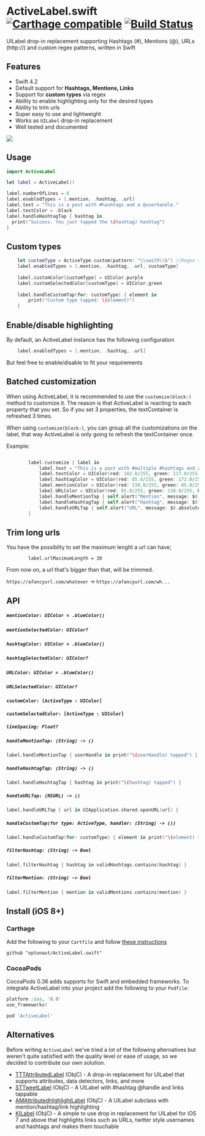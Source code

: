 # ActiveLabel.swift [![Carthage compatible](https://img.shields.io/badge/Carthage-compatible-4BC51D.svg?style=flat)](https://github.com/Carthage/Carthage) [![Build Status](https://travis-ci.org/optonaut/ActiveLabel.swift.svg)](https://travis-ci.org/optonaut/ActiveLabel.swift)

UILabel drop-in replacement supporting Hashtags (#), Mentions (@), URLs (http://) and custom regex patterns, written in Swift

## Features

* Swift 4.2
* Default support for **Hashtags, Mentions, Links**
* Support for **custom types** via regex
* Ability to enable highlighting only for the desired types
* Ability to trim urls
* Super easy to use and lightweight
* Works as `UILabel` drop-in replacement
* Well tested and documented

![](ActiveLabelDemo/demo.gif)

## Usage

```swift
import ActiveLabel

let label = ActiveLabel()

label.numberOfLines = 0
label.enabledTypes = [.mention, .hashtag, .url]
label.text = "This is a post with #hashtags and a @userhandle."
label.textColor = .black
label.handleHashtagTap { hashtag in
  print("Success. You just tapped the \(hashtag) hashtag")
}
```

## Custom types

```swift
    let customType = ActiveType.custom(pattern: "\\swith\\b") //Regex that looks for "with"
    label.enabledTypes = [.mention, .hashtag, .url, customType]
    
    label.customColor[customType] = UIColor.purple
    label.customSelectedColor[customType] = UIColor.green
    
    label.handleCustomTap(for: customType) { element in 
        print("Custom type tapped: \(element)") 
    }
```

## Enable/disable highlighting

By default, an ActiveLabel instance has the following configuration

```swift
    label.enabledTypes = [.mention, .hashtag, .url]
```

But feel free to enable/disable to fit your requirements


## Batched customization

When using ActiveLabel, it is recommended to use the `customize(block:)` method to customize it. The reason is that ActiveLabel is reacting to each property that you set. So if you set 3 properties, the textContainer is refreshed 3 times.

When using `customize(block:)`, you can group all the customizations on the label, that way ActiveLabel is only going to refresh the textContainer once.

Example:

```swift

        label.customize { label in
            label.text = "This is a post with #multiple #hashtags and a @userhandle."
            label.textColor = UIColor(red: 102.0/255, green: 117.0/255, blue: 127.0/255, alpha: 1)
            label.hashtagColor = UIColor(red: 85.0/255, green: 172.0/255, blue: 238.0/255, alpha: 1)
            label.mentionColor = UIColor(red: 238.0/255, green: 85.0/255, blue: 96.0/255, alpha: 1)
            label.URLColor = UIColor(red: 85.0/255, green: 238.0/255, blue: 151.0/255, alpha: 1)
            label.handleMentionTap { self.alert("Mention", message: $0) }
            label.handleHashtagTap { self.alert("Hashtag", message: $0) }
            label.handleURLTap { self.alert("URL", message: $0.absoluteString) }
        }


```

## Trim long urls

You have the possiblity to set the maximum lenght a url can have;

```
        label.urlMaximumLength = 30
```

From now on, a url that's bigger than that, will be trimmed.

`https://afancyurl.com/whatever` -> `https://afancyurl.com/wh...`

## API

##### `mentionColor: UIColor = .blueColor()`
##### `mentionSelectedColor: UIColor?`
##### `hashtagColor: UIColor = .blueColor()`
##### `hashtagSelectedColor: UIColor?`
##### `URLColor: UIColor = .blueColor()`
##### `URLSelectedColor: UIColor?`
#### `customColor: [ActiveType : UIColor]`
#### `customSelectedColor: [ActiveType : UIColor]`
##### `lineSpacing: Float?`

##### `handleMentionTap: (String) -> ()`

```swift
label.handleMentionTap { userHandle in print("\(userHandle) tapped") }
```

##### `handleHashtagTap: (String) -> ()`

```swift
label.handleHashtagTap { hashtag in print("\(hashtag) tapped") }
```

##### `handleURLTap: (NSURL) -> ()`

```swift
label.handleURLTap { url in UIApplication.shared.openURL(url) }
```

##### `handleCustomTap(for type: ActiveType, handler: (String) -> ())`

```swift
label.handleCustomTap(for: customType) { element in print("\(element) tapped") }
```

##### `filterHashtag: (String) -> Bool`

```swift
label.filterHashtag { hashtag in validHashtags.contains(hashtag) }
```

##### `filterMention: (String) -> Bool`

```swift
label.filterMention { mention in validMentions.contains(mention) }
```

## Install (iOS 8+)

### Carthage

Add the following to your `Cartfile` and follow [these instructions](https://github.com/Carthage/Carthage#adding-frameworks-to-an-application)

```
github "optonaut/ActiveLabel.swift"
```

### CocoaPods

CocoaPods 0.36 adds supports for Swift and embedded frameworks. To integrate ActiveLabel into your project add the following to your `Podfile`:

```ruby
platform :ios, '8.0'
use_frameworks!

pod 'ActiveLabel'
```

## Alternatives

Before writing `ActiveLabel` we've tried a lot of the following alternatives but weren't quite satisfied with the quality level or ease of usage, so we decided to contribute our own solution.

* [TTTAttributedLabel](https://github.com/TTTAttributedLabel/TTTAttributedLabel) (ObjC) - A drop-in replacement for UILabel that supports attributes, data detectors, links, and more
* [STTweetLabel](https://github.com/SebastienThiebaud/STTweetLabel) (ObjC) - A UILabel with #hashtag @handle and links tappable
* [AMAttributedHighlightLabel](https://github.com/rootd/AMAttributedHighlightLabel) (ObjC) - A UILabel subclass with mention/hashtag/link highlighting
* [KILabel](https://github.com/Krelborn/KILabel) (ObjC) - A simple to use drop in replacement for UILabel for iOS 7 and above that highlights links such as URLs, twitter style usernames and hashtags and makes them touchable
